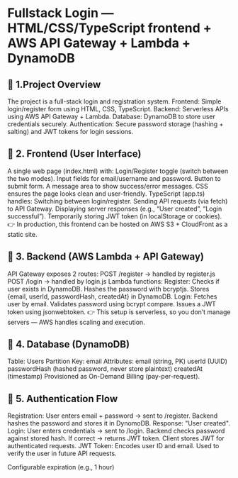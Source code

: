 # Fullstack Login — HTML/CSS/TypeScript frontend + AWS API Gateway + Lambda + DynamoDB
## 🔹 1.Project Overview
The project is a full-stack login and registration system.
Frontend: Simple login/register form using HTML, CSS, TypeScript.
Backend: Serverless APIs using AWS API Gateway + Lambda.
Database: DynamoDB to store user credentials securely.
Authentication: Secure password storage (hashing + salting) and JWT tokens for login sessions.
## 🔹 2. Frontend (User Interface)
A single web page (index.html) with:
Login/Register toggle (switch between the two modes).
Input fields for email/username and password.
Button to submit form.
A message area to show success/error messages.
CSS ensures the page looks clean and user-friendly.
TypeScript (app.ts) handles:
Switching between login/register.
Sending API requests (via fetch) to API Gateway.
Displaying server responses (e.g., “User created”, “Login successful”).
Temporarily storing JWT token (in localStorage or cookies).
👉 In production, this frontend can be hosted on AWS S3 + CloudFront as a static site.
## 🔹 3. Backend (AWS Lambda + API Gateway)
API Gateway exposes 2 routes:
POST /register → handled by register.js
POST /login → handled by login.js
Lambda functions:
Register:
Checks if user exists in DynamoDB.
Hashes the password with bcryptjs.
Stores {email, userId, passwordHash, createdAt} in DynamoDB.
Login:
Fetches user by email.
Validates password using bcrypt compare.
Issues a JWT token using jsonwebtoken.
👉 This setup is serverless, so you don’t manage servers — AWS handles scaling and execution.
## 🔹 4. Database (DynamoDB)
Table: Users
Partition Key: email
Attributes:
email (string, PK)
userId (UUID)
passwordHash (hashed password, never store plaintext)
createdAt (timestamp)
Provisioned as On-Demand Billing (pay-per-request).
## 🔹 5. Authentication Flow
Registration:
User enters email + password → sent to /register.
Backend hashes the password and stores it in DynomoDB.
Response: "User created".
Login:
User enters credentials → sent to /login.
Backend checks password against stored hash.
If correct → returns JWT token.
Client stores JWT for authenticated requests.
JWT Token:
Encodes user ID and email.
Used to verify the user in future API requests.

Configurable expiration (e.g., 1 hour)
